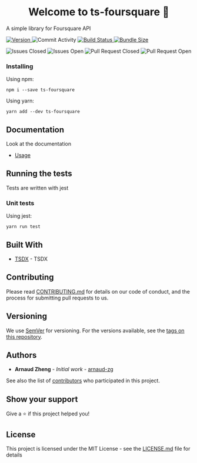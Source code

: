 <h1 align="center">Welcome to ts-foursquare 👋</h1>

<p>A simple library for Foursquare API</p>

<p>
  <a href="https://www.npmjs.com/package/ts-foursquare" target="_blank">
    <img alt="Version" src="https://img.shields.io/npm/v/ts-foursquare.svg">
  </a>
  <img alt="Commit Activity" src="https://img.shields.io/github/commit-activity/m/arnaud-zg/ts-foursquare" />
  <a href="https://travis-ci.org/arnaud-zg/ts-foursquare" target="_blank">
    <img alt="Build Status" src="https://travis-ci.org/arnaud-zg/ts-foursquare.svg?branch=develop" />
  </a>
  <a href="https://bundlephobia.com/result?p=ts-foursquare" target="_blank">
    <img alt="Bundle Size" src="https://badgen.net/bundlephobia/min/ts-foursquare" />
  </a>
</p>

<p>
  <img alt="Issues Closed" src="https://img.shields.io/github/issues-closed/arnaud-zg/ts-foursquare">
  <img alt="Issues Open" src="https://img.shields.io/github/issues/arnaud-zg/ts-foursquare">
  <img alt="Pull Request Closed" src="https://img.shields.io/github/issues-pr-closed/arnaud-zg/ts-foursquare">
  <img alt="Pull Request Open" src="https://img.shields.io/github/issues-pr/arnaud-zg/ts-foursquare">
</p>

### Installing

Using npm:

```shell
npm i --save ts-foursquare
```

Using yarn:

```shell
yarn add --dev ts-foursquare
```

## Documentation

Look at the documentation

* [Usage](./doc/usage.md)

## Running the tests

Tests are written with jest

### Unit tests

Using jest:

```shell
yarn run test
```

## Built With

* [TSDX](https://github.com/palmerhq/tsdx) - TSDX

## Contributing

Please read [CONTRIBUTING.md](https://gist.github.com/PurpleBooth/b24679402957c63ec426) for details on our code of conduct, and the process for submitting pull requests to us.

## Versioning

We use [SemVer](http://semver.org/) for versioning. For the versions available, see the [tags on this repository](https://github.com/arnaud-zg/ts-foursquare/tags).

## Authors

* **Arnaud Zheng** - *Initial work* - [arnaud-zg](https://github.com/arnaud-zg)

See also the list of [contributors](https://github.com/arnaud-zg/ts-foursquare/graphs/contributors) who participated in this project.

## Show your support

Give a ⭐️ if this project helped you!

## License

This project is licensed under the MIT License - see the [LICENSE.md](LICENSE.md) file for details
